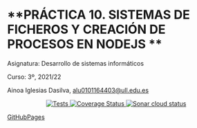 # **PRÁCTICA 10. SISTEMAS DE FICHEROS Y CREACIÓN DE PROCESOS EN NODEJS **

Asignatura: Desarrollo de sistemas informáticos

Curso: 3º, 2021/22

Ainoa Iglesias Dasilva, alu0101164403@ull.edu.es


<p align="center">
    <a href="https://github.com/ULL-ESIT-INF-DSI-2122/ull-esit-inf-dsi-21-22-prct10-async-fs-process-alu0101164403/actions/workflows/node.js.yml">
        <img alt="Tests" src="https://github.com/ULL-ESIT-INF-DSI-2122/ull-esit-inf-dsi-21-22-prct10-async-fs-process-alu0101164403/actions/workflows/node.js.yml/badge.svg">
    </a>
    <a href='https://github.com/ULL-ESIT-INF-DSI-2122/ull-esit-inf-dsi-21-22-prct10-async-fs-process-alu0101164403/actions/workflows/coveralls.yml'>
        <img src='https://github.com/ULL-ESIT-INF-DSI-2122/ull-esit-inf-dsi-21-22-prct10-async-fs-process-alu0101164403/actions/workflows/coveralls.yml/badge.svg' alt='Coverage Status' />
    </a>
    <a href='https://github.com/ULL-ESIT-INF-DSI-2122/ull-esit-inf-dsi-21-22-prct10-async-fs-process-alu0101164403/actions/workflows/sonarcloud.yml'>
        <img src='https://github.com/ULL-ESIT-INF-DSI-2122/ull-esit-inf-dsi-21-22-prct10-async-fs-process-alu0101164403/actions/workflows/sonarcloud.yml/badge.svg' alt='Sonar cloud status' />
    </a>
</p>


[GitHubPages]()

